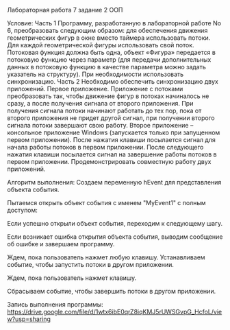 Лабораторная работа 7 задание 2 ООП

Условие: Часть 1
Программу, разработанную в лабораторной работе No 6, преобразовать
следующим образом: для обеспечения движения геометрических фигур в окне
вместо таймера использовать потоки. Для каждой геометрической фигуры
использовать свой поток. Потоковая функция должна быть одна, объект
«Фигура» передается в потоковую функцию через параметр (для передачи
дополнительных данных в потоковую функцию в качестве параметра можно
задать указатель на структуру). При необходимости использовать
синхронизацию.
Часть 2
Необходимо обеспечить синхронизацию двух приложений.
Первое приложение. Приложение с потоками преобразовать так, чтобы
движение фигур в потоках начиналось не сразу, а после получения сигнала от
второго приложения. При получения сигнала потоки начинают работать до тех
пор, пока от второго приложения не придет другой сигнал, при получении
второго сигнала потоки завершают свою работу.
Второе приложение – консольное приложение Windows (запускается
только при запущенном первом приложении). После нажатия клавиши
посылается сигнал для начала работы потоков в первом приложении. После
следующего нажатия клавиши посылается сигнал на завершение работы потоков
в первом приложении.
Продемонстрировать совместную работу двух приложений.

Алгоритм выполнения: 
Создаем переменную hEvent для представления объекта события.

Пытаемся открыть объект события с именем "MyEvent1" с полным доступом:

Если успешно открыли объект события, переходим к следующему шагу.

Если возникает ошибка открытия объекта события, выводим сообщение об ошибке и завершаем программу.

Ждем, пока пользователь нажмет любую клавишу.
Устанавливаем событие, чтобы запустить потоки в другом приложении.

Ждем, пока пользователь нажмет клавишу.

Сбрасываем событие, чтобы завершить потоки в другом приложении.

Запись выполнения программы: https://drive.google.com/file/d/1wtx6ibE0qrZ8iqKMJ5rUWSGvpG_HcfoL/view?usp=sharing


